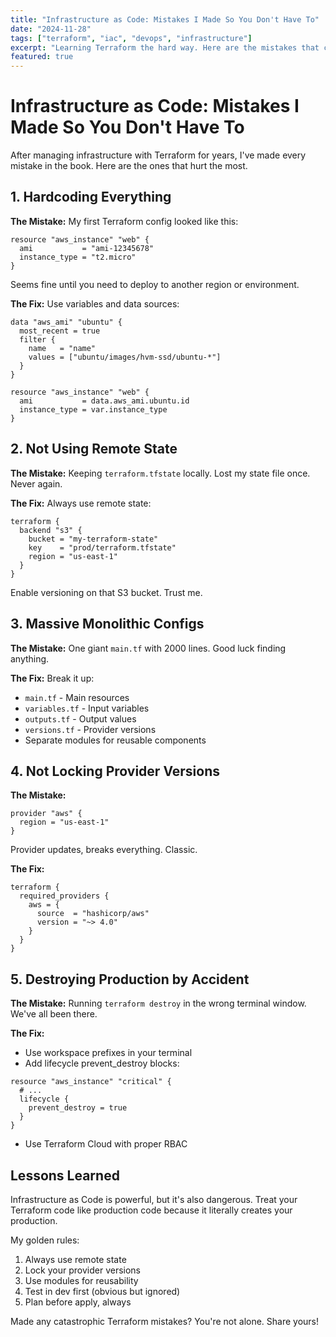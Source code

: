 ```yaml
---
title: "Infrastructure as Code: Mistakes I Made So You Don't Have To"
date: "2024-11-28"
tags: ["terraform", "iac", "devops", "infrastructure"]
excerpt: "Learning Terraform the hard way. Here are the mistakes that cost me sleep, money, and a bit of my sanity."
featured: true
---
```


# Infrastructure as Code: Mistakes I Made So You Don't Have To

After managing infrastructure with Terraform for years, I've made every mistake in the book. Here are the ones that hurt the most.

## 1. Hardcoding Everything

**The Mistake:** My first Terraform config looked like this:

```hcl
resource "aws_instance" "web" {
  ami           = "ami-12345678"
  instance_type = "t2.micro"
}
```

Seems fine until you need to deploy to another region or environment.

**The Fix:** Use variables and data sources:

```hcl
data "aws_ami" "ubuntu" {
  most_recent = true
  filter {
    name   = "name"
    values = ["ubuntu/images/hvm-ssd/ubuntu-*"]
  }
}

resource "aws_instance" "web" {
  ami           = data.aws_ami.ubuntu.id
  instance_type = var.instance_type
}
```

## 2. Not Using Remote State

**The Mistake:** Keeping `terraform.tfstate` locally. Lost my state file once. Never again.

**The Fix:** Always use remote state:

```hcl
terraform {
  backend "s3" {
    bucket = "my-terraform-state"
    key    = "prod/terraform.tfstate"
    region = "us-east-1"
  }
}
```

Enable versioning on that S3 bucket. Trust me.

## 3. Massive Monolithic Configs

**The Mistake:** One giant `main.tf` with 2000 lines. Good luck finding anything.

**The Fix:** Break it up:
- `main.tf` - Main resources
- `variables.tf` - Input variables
- `outputs.tf` - Output values
- `versions.tf` - Provider versions
- Separate modules for reusable components

## 4. Not Locking Provider Versions

**The Mistake:**

```hcl
provider "aws" {
  region = "us-east-1"
}
```

Provider updates, breaks everything. Classic.

**The Fix:**

```hcl
terraform {
  required_providers {
    aws = {
      source  = "hashicorp/aws"
      version = "~> 4.0"
    }
  }
}
```

## 5. Destroying Production by Accident

**The Mistake:** Running `terraform destroy` in the wrong terminal window. We've all been there.

**The Fix:** 
- Use workspace prefixes in your terminal
- Add lifecycle prevent_destroy blocks:

```hcl
resource "aws_instance" "critical" {
  # ...
  lifecycle {
    prevent_destroy = true
  }
}
```

- Use Terraform Cloud with proper RBAC

## Lessons Learned

Infrastructure as Code is powerful, but it's also dangerous. Treat your Terraform code like production code because it literally creates your production.

My golden rules:
1. Always use remote state
2. Lock your provider versions
3. Use modules for reusability
4. Test in dev first (obvious but ignored)
5. Plan before apply, always

Made any catastrophic Terraform mistakes? You're not alone. Share yours!

